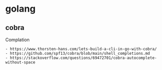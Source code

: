 # golang

## cobra

Complation

	- https://www.thorsten-hans.com/lets-build-a-cli-in-go-with-cobra/
	- https://github.com/spf13/cobra/blob/main/shell_completions.md
	- https://stackoverflow.com/questions/69472701/cobra-autocomplete-without-space